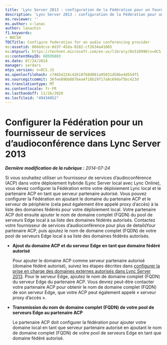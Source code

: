 ```yaml
---
title: 'Lync Server 2013 : configuration de la Fédération pour un fournisseur de services d’audioconférence'
description: 'Lync Server 2013 : configuration de la Fédération pour un fournisseur de services d’audioconférence.'
ms.reviewer: ''
ms.author: v-lanac
author: lanachin
f1.keywords:
- NOCSH
TOCTitle: Configure federation for an audio conferencing provider
ms:assetid: 08dedcce-0d3f-45da-8282-cf2634a41665
ms:mtpsurl: https://technet.microsoft.com/en-us/library/Dn510996(v=OCS.15)
ms:contentKeyID: 60595883
ms.date: 07/24/2014
manager: serdars
mtps_version: v=OCS.15
ms.openlocfilehash: c74654224c42618768d881a95031d58be4d55df5
ms.sourcegitcommit: 36fee89bb887bea4f18b19f17a8c69daf5bc423d
ms.translationtype: MT
ms.contentlocale: fr-FR
ms.lasthandoff: 11/26/2020
ms.locfileid: "49434052"
---
```

# <a name="configure-federation-for-an-audio-conferencing-provider-in-lync-server-2013"></a>Configurer la Fédération pour un fournisseur de services d’audioconférence dans Lync Server 2013

<div data-xmlns="http://www.w3.org/1999/xhtml">

<div class="topic" data-xmlns="http://www.w3.org/1999/xhtml" data-msxsl="urn:schemas-microsoft-com:xslt" data-cs="https://msdn.microsoft.com/">

<div data-asp="https://msdn2.microsoft.com/asp">



</div>

<div id="mainSection">

<div id="mainBody">

<span> </span>

_**Dernière modification de la rubrique :** 2014-07-24_

Si vous souhaitez utiliser un fournisseur de services d’audioconférence (ACP) dans votre déploiement hybride (Lync Server local avec Lync Online), vous devez configurer la Fédération entre votre déploiement Lync local et le partenaire ACP en tant que serveur partenaire autorisé. Vous pouvez configurer la Fédération en ajoutant le domaine du partenaire ACP et le serveur de périphérie (cela peut également être appelé proxy d’accès) à la liste des domaines fédérés pour votre déploiement local. Votre partenaire ACP doit ensuite ajouter le nom de domaine complet (FQDN) du pool de serveurs Edge local à sa liste des domaines fédérés autorisés. Contactez votre fournisseur de services d’audioconférence pour plus de detailsYour partenaire ACP, puis ajoutez le nom de domaine complet (FQDN) de votre pool de serveurs Edge local à sa liste des domaines fédérés autorisés.

  - **Ajout du domaine ACP et du serveur Edge en tant que domaine fédéré autorisé**
    
    Pour ajouter le domaine ACP comme serveur partenaire autorisé (domaine fédéré autorisé), suivez les étapes décrites dans [configurer la prise en charge des domaines externes autorisés dans Lync Server 2013](lync-server-2013-configure-support-for-allowed-external-domains.md). Pour le serveur Edge, ajoutez le nom de domaine complet (FQDN) du serveur Edge du partenaire ACP. Vous devrez peut-être contacter votre partenaire ACP pour obtenir le nom de domaine complet (FQDN) de son serveur Edge, que votre ACP peut également appelé « serveur proxy d’accès ».

  - **Transmission du nom de domaine complet (FQDN) de votre pool de serveurs Edge au partenaire ACP**
    
    Le partenaire ACP doit configurer la fédération pour ajouter votre domaine local en tant que serveur partenaire autorisé en ajoutant le nom de domaine complet (FQDN) de votre pool de serveurs Edge en tant que domaine fédéré autorisé.

</div>

<span> </span>

</div>

</div>

</div>

